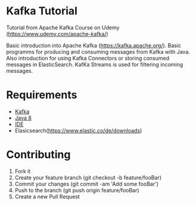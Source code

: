 # Kafka Tutorial

Tutorial from Apache Kafka Course on Udemy (https://www.udemy.com/apache-kafka/)

Basic introduction into Apache Kafka (https://kafka.apache.org/). Basic programms
for producing and consuming messages from Kafka with Java. Also introduction for
using Kafka Connectors or storing consumed messages in ElasticSearch. KafKa Streams
is used for filtering incoming messages.

# Requirements

- [Kafka](https://kafka.apache.org/downloads)
- [Java 8](https://www.oracle.com/technetwork/java/javase/downloads/jdk8-downloads-2133151.html)
- [IDE](https://www.jetbrains.com/idea/download/)
- Elasicsearch(https://www.elastic.co/de/downloads)


# Contributing

1. Fork it
2. Create your feature branch (git checkout -b feature/fooBar)
3. Commit your changes (git commit -am 'Add some fooBar')
4. Push to the branch (git push origin feature/fooBar)
5. Create a new Pull Request
